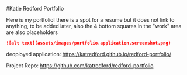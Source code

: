 
#Katie Redford Portfolio

Here is my portfolio! there is a spot for a resume but it does not link to anything, to be added later, also the 4 bottom squares in the "work" area are also placeholders






```md
![alt text](assets/images/portfolio.application.screenshot.png)
```

deoployed application:
https://katredford.github.io/redford-portfolio/

Project Repo:
https://github.com/katredford/redford-portfolio
